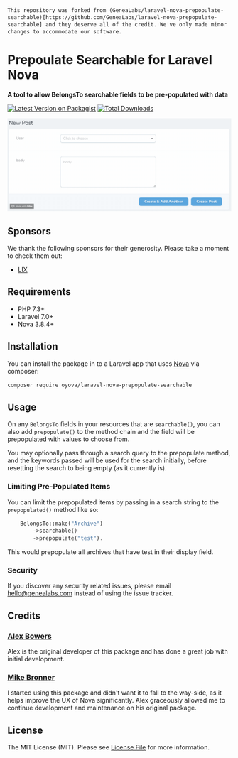 ```
This repository was forked from (GeneaLabs/laravel-nova-prepopulate-searchable)[https://github.com/GeneaLabs/laravel-nova-prepopulate-searchable] and they deserve all of the credit. We've only made minor changes to accommodate our software.
```

# Prepoulate Searchable for Laravel Nova
**A tool to allow BelongsTo searchable fields to be pre-populated with data**

[![Latest Version on Packagist](https://img.shields.io/packagist/v/genealabs/nova-prepopulate-searchable.svg?style=flat-square)](https://packagist.org/packages/alexbowers/nova-prepopulate-searchable)
[![Total Downloads](https://img.shields.io/packagist/dt/alexbowers/nova-prepopulate-searchable.svg?style=flat-square)](https://packagist.org/packages/genealabs/nova-prepopulate-searchable)

![Prepopulate Search](https://github.com/genealabs/nova-prepopulate-searchable/blob/master/screenshots/example.gif?raw=true)

## Sponsors
We thank the following sponsors for their generosity. Please take a moment to check them out:

- [LIX](https://lix-it.com)

## Requirements
- PHP 7.3+
- Laravel 7.0+
- Nova 3.8.4+

## Installation

You can install the package in to a Laravel app that uses [Nova](https://nova.laravel.com) via composer:

```bash
composer require oyova/laravel-nova-prepopulate-searchable
```

## Usage

On any `BelongsTo` fields in your resources that are `searchable()`, you can also add `prepopulate()` to the method chain and the field will be prepopulated with values to choose from.

You may optionally pass through a search query to the prepopulate method, and the keywords passed will be used for
the search initially, before resetting the search to being empty (as it currently is).

### Limiting Pre-Populated Items
You can limit the prepopulated items by passing in a search string to the `prepopulated()` method like so:

```php
    BelongsTo::make("Archive")
        ->searchable()
        ->prepopulate("test").
```

This would prepopulate all archives that have test in their display field.

### Security

If you discover any security related issues, please email hello@genealabs.com instead of using the issue tracker.

## Credits

### [Alex Bowers](https://github.com/alexbowers)

Alex is the original developer of this package and has done a great job with initial development.

### [Mike Bronner](https://github.com/mikebronner)

I started using this package and didn't want it to fall to the way-side, as it helps improve the UX of Nova significantly. Alex graceously allowed me to continue development and maintenance on his original package.

## License

The MIT License (MIT). Please see [License File](LICENSE.md) for more information.
